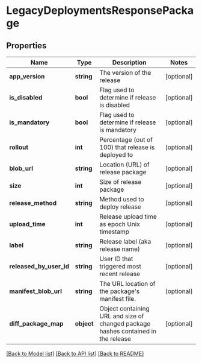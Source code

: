# LegacyDeploymentsResponsePackage

## Properties
Name | Type | Description | Notes
------------ | ------------- | ------------- | -------------
**app_version** | **string** | The version of the release | [optional] 
**is_disabled** | **bool** | Flag used to determine if release is disabled | [optional] 
**is_mandatory** | **bool** | Flag used to determine if release is mandatory | [optional] 
**rollout** | **int** | Percentage (out of 100) that release is deployed to | [optional] 
**blob_url** | **string** | Location (URL) of release package | [optional] 
**size** | **int** | Size of release package | [optional] 
**release_method** | **string** | Method used to deploy release | [optional] 
**upload_time** | **int** | Release upload time as epoch Unix timestamp | [optional] 
**label** | **string** | Release label (aka release name) | [optional] 
**released_by_user_id** | **string** | User ID that triggered most recent release | [optional] 
**manifest_blob_url** | **string** | The URL location of the package&#39;s manifest file. | [optional] 
**diff_package_map** | **object** | Object containing URL and size of changed package hashes contained in the release | [optional] 

[[Back to Model list]](../README.md#documentation-for-models) [[Back to API list]](../README.md#documentation-for-api-endpoints) [[Back to README]](../README.md)


